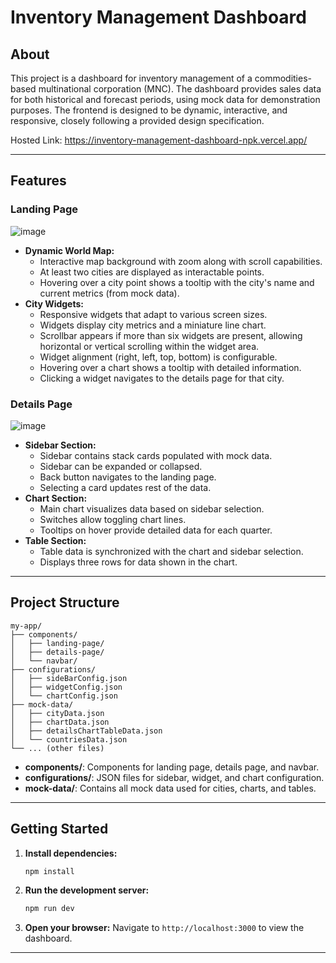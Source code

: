 # Inventory Management Dashboard

## About

This project is a dashboard for inventory management of a commodities-based multinational corporation (MNC). The dashboard provides sales data for both historical and forecast periods, using mock data for demonstration purposes. The frontend is designed to be dynamic, interactive, and responsive, closely following a provided design specification.

Hosted Link: https://inventory-management-dashboard-npk.vercel.app/

---

## Features

### Landing Page

![image](https://github.com/user-attachments/assets/343d90df-12ab-4922-866b-7a7fe41b4757)


- **Dynamic World Map:**
  - Interactive map background with zoom along with scroll capabilities.
  - At least two cities are displayed as interactable points.
  - Hovering over a city point shows a tooltip with the city's name and current metrics (from mock data).
- **City Widgets:**
  - Responsive widgets that adapt to various screen sizes.
  - Widgets display city metrics and a miniature line chart.
  - Scrollbar appears if more than six widgets are present, allowing horizontal or vertical scrolling within the widget area.
  - Widget alignment (right, left, top, bottom) is configurable.
  - Hovering over a chart shows a tooltip with detailed information.
  - Clicking a widget navigates to the details page for that city.

### Details Page

![image](https://github.com/user-attachments/assets/41ab69a8-d486-43bf-8b06-872a470e72fc)


- **Sidebar Section:**
  - Sidebar contains stack cards populated with mock data.
  - Sidebar can be expanded or collapsed.
  - Back button navigates to the landing page.
  - Selecting a card updates rest of the data.
- **Chart Section:**
  - Main chart visualizes data based on sidebar selection.
  - Switches allow toggling chart lines.
  - Tooltips on hover provide detailed data for each quarter.
- **Table Section:**
  - Table data is synchronized with the chart and sidebar selection.
  - Displays three rows for data shown in the chart.

---

## Project Structure

```
my-app/
├── components/
│   ├── landing-page/
│   ├── details-page/
│   └── navbar/
├── configurations/
│   ├── sideBarConfig.json
│   ├── widgetConfig.json
│   └── chartConfig.json
├── mock-data/
│   ├── cityData.json
│   ├── chartData.json
│   ├── detailsChartTableData.json
│   └── countriesData.json
└── ... (other files)
```

- **components/**: Components for landing page, details page, and navbar.
- **configurations/**: JSON files for sidebar, widget, and chart configuration.
- **mock-data/**: Contains all mock data used for cities, charts, and tables.

---

## Getting Started

1. **Install dependencies:**
   ```bash
   npm install
   ```
2. **Run the development server:**
   ```bash
   npm run dev
   ```
3. **Open your browser:**
   Navigate to `http://localhost:3000` to view the dashboard.

---
